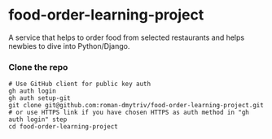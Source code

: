# food-order-learning-project
A service that helps to order food from selected restaurants and helps newbies to dive into Python/Django. 

### Clone the repo

```
# Use GitHub client for public key auth
gh auth login
gh auth setup-git
git clone git@github.com:roman-dmytriv/food-order-learning-project.git
# or use HTTPS link if you have chosen HTTPS as auth method in "gh auth login" step
cd food-order-learning-project 
```
